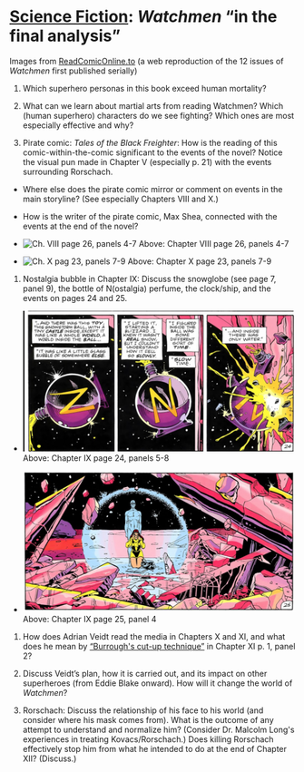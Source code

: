 # [Science Fiction](https://ebeshero.github.io/scienceFiction/): *Watchmen* “in the final analysis”

Images from [ReadComicOnline.to](https://readcomiconline.to/Comic/Watchmen) (a web reproduction of the 12 issues of *Watchmen* first published serially)

1. Which superhero personas in this book exceed human mortality? 

1. What can we learn about martial arts from reading Watchmen? Which (human superhero) characters do we see fighting? 
Which ones are most especially effective and why? 

1. Pirate comic: *Tales of the Black Freighter*: How is the reading of this comic-within-the-comic significant to the events of the novel? Notice the visual pun made in Chapter V (especially p. 21) with the events surrounding Rorschach. 
* Where else does the pirate comic mirror or comment on events in the main storyline? (See especially Chapters VIII and X.)
* How is the writer of the pirate comic, Max Shea, connected with the events at the end of the novel?

* ![Ch. VIII page 26, panels 4-7](wmCh8_26p4-7.png) Above: Chapter VIII page 26, panels 4-7

* ![Ch. X pag 23, panels 7-9](wmCh10_23p7-9.png) Above: Chapter X page 23, panels 7-9

1. Nostalgia bubble in Chapter IX: Discuss the snowglobe (see page 7, panel 9), the bottle of N(ostalgia) perfume, the clock/ship, and the events on pages 24 and 25. 
* ![Ch. IX page 24, panels 5-8](wmCh9_24p5-8.png) Above: Chapter IX page 24, panels 5-8

* ![Ch. IX page 25, panel 4](wmCh9_25p4.png) Above: Chapter IX page 25, panel 4

1. How does Adrian Veidt read the media in Chapters X and XI, and what does he mean by [“Burrough's cut-up technique”](https://www.writing.upenn.edu/~afilreis/88v/burroughs-cutup.html) in Chapter XI p. 1, panel 2? 

1. Discuss Veidt’s plan, how it is carried out, and its impact on other superheroes (from Eddie Blake onward). How will it change the world of *Watchmen*? 

1. Rorschach: Discuss the relationship of his face to his world (and consider where his mask comes from). What is the outcome of any attempt to understand and normalize him? (Consider Dr. Malcolm Long's experiences in treating Kovacs/Rorschach.) Does killing Rorschach effectively stop him from what he intended to do at the end of Chapter XII? (Discuss.) 

